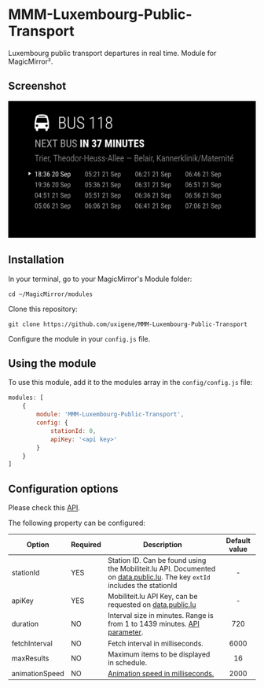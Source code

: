 # MMM-Luxembourg-Public-Transport
Luxembourg public transport departures in real time. Module for MagicMirror².

## Screenshot
![](.github/example.png)

## Installation

In your terminal, go to your MagicMirror's Module folder:
````
cd ~/MagicMirror/modules
````

Clone this repository:
````
git clone https://github.com/uxigene/MMM-Luxembourg-Public-Transport
````

Configure the module in your `config.js` file.

## Using the module

To use this module, add it to the modules array in the `config/config.js` file:
````javascript
modules: [
	{
		module: 'MMM-Luxembourg-Public-Transport',
		config: {
			stationId: 0,
			apiKey: '<api key>'
		}
	}
]
````

## Configuration options
Please check this [API](https://data.public.lu/en/datasets/arrets-de-transport-public-et-departs-en-temps-reel/).

The following property can be configured:

| Option         | Required | Description                                                                                                                                                                             | Default value |
|----------------|----------|-----------------------------------------------------------------------------------------------------------------------------------------------------------------------------------------|:-------------:|
| stationId      | YES      | Station ID. Can be found using the Mobiliteit.lu API. Documented on [data.public.lu](https://data.public.lu/fr/datasets/api-mobiliteit-lu/). The key ```extId``` includes the stationId |       -       |
| apiKey         | YES      | Mobiliteit.lu API Key, can be requested on [data.public.lu](https://data.public.lu/fr/datasets/api-mobiliteit-lu/)                                                                      |       -       |
| duration       | NO       | Interval size in minutes. Range is from 1 to 1439 minutes. [API parameter](http://travelplanner.mobiliteit.lu/restproxy/departureBoard?wadl).                                           |      720      |
| fetchInterval  | NO       | Fetch interval in milliseconds.                                                                                                                                                         |     6000      |
| maxResults     | NO       | Maximum items to be displayed in schedule.                                                                                                                                              |      16       |
| animationSpeed | NO       | [Animation speed in milliseconds.](https://github.com/MagicMirrorOrg/MagicMirror/blob/master/modules/README.md#thisupdatedomspeed)                                                            |     2000      |
